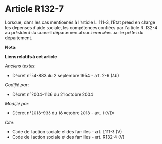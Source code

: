 # Article R132-7

Lorsque, dans les cas mentionnés à l'article L. 111-3, l'Etat prend en charge les dépenses d'aide sociale, les compétences
confiées par l'article R. 132-4 au président du conseil départemental sont exercées par le préfet du département.

**Nota:**



**Liens relatifs à cet article**

_Anciens textes_:

  - Décret n°54-883 du 2 septembre 1954 - art. 2-6 (Ab)

_Codifié par_:

  - Décret n°2004-1136 du 21 octobre 2004

_Modifié par_:

  - Décret n°2013-938 du 18 octobre 2013 - art. 1 (VD)

_Cite_:

  - Code de l'action sociale et des familles - art. L111-3 (V)
  - Code de l'action sociale et des familles - art. R132-4 (V)
